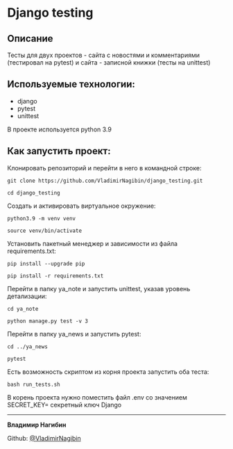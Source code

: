 # Django testing  

## Описание
Тесты для двух проектов - сайта с новостями и комментариями (тестировал на pytest) и сайта - записной книжки (тесты на unittest)

## Используемые технологии:

- django
- pytest
- unittest

В проекте используется python 3.9

## Как запустить проект:

Клонировать репозиторий и перейти в него в командной строке:

```
git clone https://github.com/VladimirNagibin/django_testing.git
```

```
cd django_testing
```

Cоздать и активировать виртуальное окружение:

```
python3.9 -m venv venv
```

```
source venv/bin/activate
```

Установить пакетный менеджер и зависимости из файла requirements.txt:

```
pip install --upgrade pip
```

```
pip install -r requirements.txt
```

Перейти в папку ya_note и запустить unittest, указав уровень детализации:

```
cd ya_note
```

```
python manage.py test -v 3
```

Перейти в папку ya_news и запустить pytest:

```
cd ../ya_news
```

```
pytest
```

Есть возможность скриптом из корня проекта запустить оба теста:

```
bash run_tests.sh
```

В корень проекта нужно поместить файл .env  со значением SECRET_KEY= секретный ключ Django
____

**Владимир Нагибин** 

Github: [@VladimirNagibin](https://github.com/VladimirNagibin/)